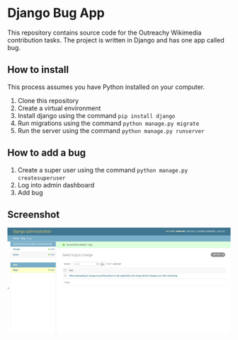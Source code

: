 # Django Bug App
This repository contains source code for the Outreachy Wikimedia contribution tasks. The project is written in Django and has one app called bug.

## How to install
This process assumes you have Python installed on your computer.

1. Clone this repository
2. Create a virtual environment
3. Install django using the command `pip install django`
4. Run migrations using the command `python manage.py migrate`
5. Run the server using the command `python manage.py runserver`

## How to add a bug
1. Create a super user using the command `python manage.py createsuperuser`
2. Log into admin dashboard 
3. Add bug

## Screenshot
![](assets/bug_app_screenshot.png)
